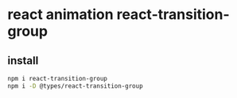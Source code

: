 # react animation react-transition-group

## install

```sh
npm i react-transition-group
npm i -D @types/react-transition-group
```
